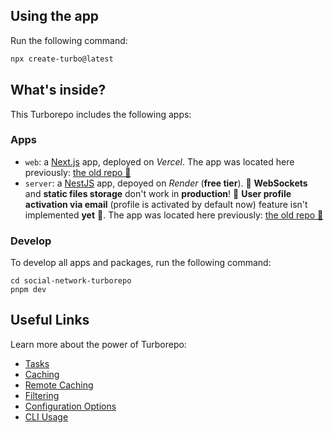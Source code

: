 ## Using the app

Run the following command:

```sh
npx create-turbo@latest
```

## What's inside?

This Turborepo includes the following apps:

### Apps

- `web`: a [Next.js](https://nextjs.org/) app, deployed on _Vercel_. The app was located here previously: [the old repo 🚧](https://github.com/vvvvvvvector/social-network-client)
- `server`: a [NestJS](https://nestjs.com/) app, depoyed on _Render_ (**free tier**). 🚨 **WebSockets** and **static files storage** don't work in **production**! 🚨 **User profile activation via email** (profile is activated by default now) feature isn't implemented **yet** 🚨. The app was located here previously: [the old repo 🚧](https://github.com/vvvvvvvector/social-network-server)

### Develop

To develop all apps and packages, run the following command:

```
cd social-network-turborepo
pnpm dev
```

## Useful Links

Learn more about the power of Turborepo:

- [Tasks](https://turbo.build/repo/docs/core-concepts/monorepos/running-tasks)
- [Caching](https://turbo.build/repo/docs/core-concepts/caching)
- [Remote Caching](https://turbo.build/repo/docs/core-concepts/remote-caching)
- [Filtering](https://turbo.build/repo/docs/core-concepts/monorepos/filtering)
- [Configuration Options](https://turbo.build/repo/docs/reference/configuration)
- [CLI Usage](https://turbo.build/repo/docs/reference/command-line-reference)
